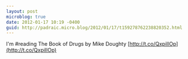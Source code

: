 ```yaml
---
layout: post
microblog: true
date: 2012-01-17 10:19 -0400
guid: http://padraic.micro.blog/2012/01/17/t159278762238820352.html
---
```

I'm #reading The Book of Drugs by Mike Doughty [http://t.co/QxpiIlOp](http://t.co/QxpiIlOp)
